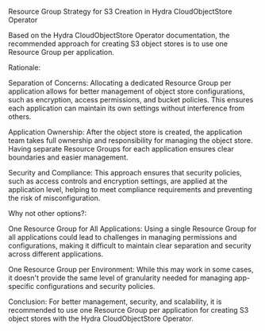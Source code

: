 Resource Group Strategy for S3 Creation in Hydra CloudObjectStore Operator

Based on the Hydra CloudObjectStore Operator documentation, the recommended approach for creating S3 object stores is to use one Resource Group per application.

Rationale:

Separation of Concerns: Allocating a dedicated Resource Group per application allows for better management of object store configurations, such as encryption, access permissions, and bucket policies. This ensures each application can maintain its own settings without interference from others.

Application Ownership: After the object store is created, the application team takes full ownership and responsibility for managing the object store. Having separate Resource Groups for each application ensures clear boundaries and easier management.

Security and Compliance: This approach ensures that security policies, such as access controls and encryption settings, are applied at the application level, helping to meet compliance requirements and preventing the risk of misconfiguration.

Why not other options?:

One Resource Group for All Applications: Using a single Resource Group for all applications could lead to challenges in managing permissions and configurations, making it difficult to maintain clear separation and security across different applications.

One Resource Group per Environment: While this may work in some cases, it doesn't provide the same level of granularity needed for managing app-specific configurations and security policies.

Conclusion:
For better management, security, and scalability, it is recommended to use one Resource Group per application for creating S3 object stores with the Hydra CloudObjectStore Operator.
